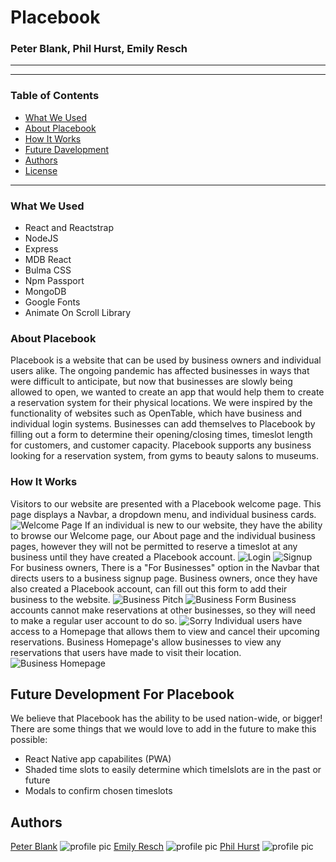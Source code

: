 # Placebook
### Peter Blank, Phil Hurst, Emily Resch
_________________________

_________________________

### Table of Contents
- [What We Used](###WhatWeUsed)
- [About Placebook](###AboutPlacebook)
- [How It Works](###HowItWorks)
- [Future Davelopment](###FutureDevelopmentForPlacebook)
- [Authors](###Authors)
- [License](##License)
_________________________
### What We Used
- React and Reactstrap
- NodeJS
- Express
- MDB React
- Bulma CSS
- Npm Passport
- MongoDB
- Google Fonts
- Animate On Scroll Library


### About Placebook
Placebook is a website that can be used by business owners and individual users alike. The ongoing pandemic has affected businesses in ways that were difficult to anticipate, but now that businesses are slowly being allowed to open, we wanted to create an app that would help them to create a reservation system for their physical locations. We were inspired by the functionality of websites such as OpenTable, which have business and individual login systems.
Businesses can add themselves to Placebook by filling out a form to determine their opening/closing times, timeslot length for customers, and customer capacity. Placebook supports any business looking for a reservation system, from gyms to beauty salons to museums. 

### How It Works

Visitors to our website are presented with a Placebook welcome page. This page displays a Navbar, a dropdown menu, and individual business cards. 
![Welcome Page]("./src/Images/welcomepage.png")
If an individual is new to our website, they have the ability to browse our Welcome page, our About page and the individual business pages, however they will not be permitted to reserve a timeslot at any business until they have created a Placebook account. 
![Login]("./src/Images/login.png")
![Signup]("./src/Images/signup.png")
For business owners, There is a "For Businesses" option in the Navbar that directs users to a business signup page. Business owners, once they have also created a Placebook account, can fill out this form to add their business to the website. 
![Business Pitch]("./src/Images/businesspitch.png")
![Business Form]("./src/Images/businessform.png")
Business accounts cannot make reservations at other businesses, so they will need to make a regular user account to do so. 
![Sorry]("./src/Images/sorryprompt.png")
Individual users have access to a Homepage that allows them to view and cancel their upcoming reservations. Business Homepage's allow businesses to view any reservations that users have made to visit their location.
![Business Homepage]("./src/Images/business_homepage.png")

## Future Development For Placebook

We believe that Placebook has the ability to be used nation-wide, or bigger! 
There are some things that we would love to add in the future to make this possible:
- React Native app capabilites (PWA)
- Shaded time slots to easily determine which timelslots are in the past or future
- Modals to confirm chosen timeslots

## Authors
[Peter Blank]("https://github.com/blapete")
![profile pic](http://avatars0.githubusercontent.com/blapete) 
[Emily Resch]("https://github.com/emilyresch")
![profile pic](http://avatars0.githubusercontent.com/emilyresch) 
[Phil Hurst]("https://github.com/pyhurst")
![profile pic](http://avatars0.githubusercontent.com/pyhurst) 
